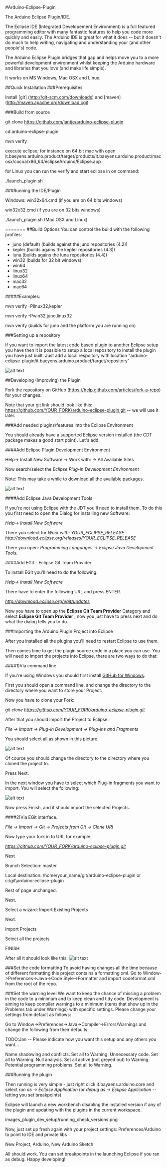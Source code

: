 #Arduino-Eclipse-Plugin

The Arduino Eclipse Plugin/IDE.

The Eclipse IDE (Integrated Developement Environment) is a full featured programming editor with many fantastic features to help you code more quickly and easily. The Arduino IDE is great for what it does -- but it doesn't do much to help writing, navigating and understanding your (and other people's) code.

The Arduino Eclipse Plugin bridges that gap and helps move you to a more powerful development environment whilst keeping the Arduino hardware and libraries that you love (and make life simple).

It works on MS Windows, Mac OSX and Linux.

##Quick Installation 
###Prerequisites

Install [git] (http://git-scm.com/downloads) and [maven] (http://maven.apache.org/download.cgi)

###Build from source

git clone https://github.com/jantje/arduino-eclipse-plugin

cd arduino-eclipse-plugin

mvn verify

execute eclipse; for instance on 64 bit mac with 
open it.baeyens.arduino.product/target/products/it.baeyens.arduino.product/macosx/cocoa/x86_64/eclipseArduino/Eclipse.app

for Linux you can run the verify and start eclipse in on command:

./launch_plugin.sh


###Running the IDE/Plugin

Windows:
win32x64.cmd (if you are on 64 bits windows)

win32x32.cmd (if you are on 32 bits windows)

./launch_plugin.sh (Mac OSX and Linux)


=======
##Build Options
You can control the build with the following profiles:
* juno (default) (builds against the juno repositories (4.2))
* kepler (builds agains the kepler repositories (4.3))
* luna (builds agains the luna repositories (4.4))
* win32 (builds for 32 bit windows)
* win64 
* linux32
* linux64
* mac32
* mac64


#####Examples:

mvn verify -Plinux32,kepler

mvn verify -Pwin32,juno,linux32

mvn verify (builds for juno and the platform you are running on)


###Setting up a repository

If you want to import the latest code based plugin to another Eclipse setup you have then it is possible to setup a local repository to install the plugin you have just built. Just add a local respoitory with location "arduino-eclipse-plugin/it.baeyens.arduino.product/target/repository"

![alt text](images_plugin_dev_setup/add_local_repository.png "Adding a local repository")

##Developing (Improving) the Plugin

Fork the repository on GitHub (https://help.github.com/articles/fork-a-repo) for your changes.

Note that your git link should look like this: https://github.com/YOUR_FORK/arduino-eclipse-plugin.git -- we will use it later.

###Add needed plugins/features into the Eclipse Environment

You should already have a supported Eclipse version installed (the CDT package makes a good start point). Let's add:

####Add Eclipse Plugin Development Environment

Help-> Install New Software -> Work with: -> All Available Sites

Now search/select the *Eclipse Plug-in Development Environment*

Note: This may take a while to download all the available packages.

![alt text](images_plugin_dev_setup/adding_pde.png "Adding the Plugin Development Environment")


####Add Eclipse Java Development Tools

If you're not using Eclipse with the JDT you'll need to install them. To do this you first need to open the Dialog for installing new Software:

*Help*-> *Install New Software*

There you select for *Work with:*  *YOUR_ECLIPSE_RELEASE - http://download.eclipse.org/releases/YOUR_ECLIPSE_RELEASE*

There you open:
*Programming Languages -> Eclipse Java Development Tools.*

####Add EGit - Eclipse Git Team Provider

To install EGit you'll need to do the following:

*Help*-> *Install New Software*

There have to enter the following URL and press ENTER.

 *http://download.eclipse.org/egit/updates*

Now you have to open up the **Eclipse Git Team Provider** Category and select **Eclipse Git Team Provider** , now you just have to press next and do what the dialog tells you to do.

<!-- Eclipse GitHub integration with task focused interface -->



###Importing the Arduino Plugin Project into Eclipse

After you installed all the plugins you'll need to restart Eclipse to use them.


Then comes time to get the plugin source code in a place you can use. You will need to import the projects into Eclipse, there are two ways to do that:

####1)Via command line


If you're using Windows you should first install [GitHub for Windows](http://windows.github.com/).

First you should open a command line, and change the directory to the directory where you want to store your Project.

Now you have to clone your Fork:

*git clone https://github.com/YOUR_FORK/arduino-eclipse-plugin.git*

After that you should import the Project to Eclipse:

*File -> Import -> Plug-in Development -> Plug-ins and Fragments*

You should select all as shown in this picture.


![alt text](images_plugin_dev_setup/plugins_import_config.png "Adding the Plugin Development Environment")

Of cource you should change the directory to the directory where you cloned the project to.

Press Next.

In the next window you have to select which Plug-in fragments you want to import.
You will select the following:

![alt text](images_plugin_dev_setup/plugins_select.png "Adding the Plugin Development Environment")


Now press Finish, and it should import the selected Projects.


####2)Via EGit interface.

*File -> Import -> Git -> Projects from Git -> Clone URI*

Now type your fork in to URI, for example:

*https://github.com/YOUR_FORK/arduino-eclipse-plugin.git*

Next

Branch Selection: master

Local destination: /home/your_name/git/arduino-eclipse-plugin
or c:\git\arduino-eclipse-plugin

Rest of page unchanged.

Next.

Select a wizard: Import Existing Projects

Next.

Import Projects

Select all the projects

FINISH

After all it should look like this: 
![alt text](images_plugin_dev_setup/Imported_projects.png "Projects imported")

###Set the code formatting
To avoid having changes all the time because of different formatting this project contains a formatting xml.
Go to Window->Preferences->Java->Code Style->Formatter and import codeformat.xml from the root of the repo.

###Set the warning level
We want to keep the chance of missing a problem in the code to a minimum and to keep clean and tidy code. Development is aiming to keep compiler warnings to a minimum (items that show up in the Problems tab under Warnings) with specific settings. Please change your settings from default as follows:

Go to Window->Preferences->Java->Compiler->Errors/Warnings and change the following from their defaults.

TODO:Jan -- Please indicate how you want this setup and any others you want...

Name shadowing and conflicts. Set all to Warning.
Unnecessary code. Set all to Warning.
Null analysis. Set all active (not greyed out) to Warning.
Potential programming problems. Set all to Warning.



###Running the plugin

Then running is very simple - just right click it.bayaens.arduino.core and select *run as -> Eclipse Application* (or *debug as -> Eclipse Application* -- letting you set breakpoints)

Eclipse will launch a new workbench disabling the installed version if any of the plugin and updating with the plugins in the current workspace.

images_plugin_dev_setup/running_check_versions.png


Now, just set up fresh again with your project settings:
Preferences/Arduino to point to IDE and private libs

New Project, Arduino, New Arduino Sketch

All should work. You can set breakpoints in the launching Eclipse if you ran as debug. Happy developing!

